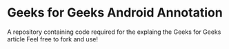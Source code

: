 # Geeks for Geeks Android Annotation
 A repository containing code required for the explaing the Geeks for Geeks article
Feel free to fork and use!
